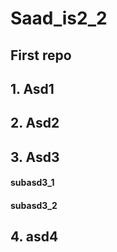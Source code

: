 # Saad_is2_2
## First repo
## 1.  Asd1
## 2.  Asd2
## 3.  Asd3
#### subasd3_1
#### subasd3_2
## 4.  asd4
